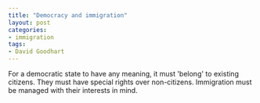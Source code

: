 ```yaml
---
title: "Democracy and immigration"
layout: post
categories:
- immigration
tags:
- David Goodhart
---
```


For a democratic state to have any meaning, it must 'belong' to existing citizens. They must have special rights over non-citizens. Immigration must be managed with their interests in mind.